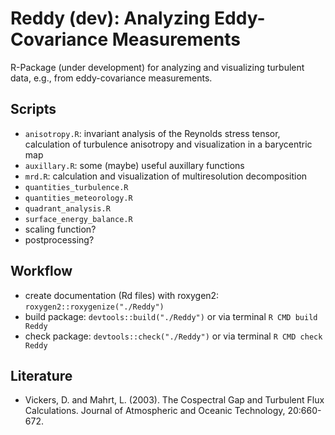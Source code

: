 # Reddy (dev): Analyzing Eddy-Covariance Measurements

R-Package (under development) for analyzing and visualizing turbulent data, e.g., from eddy-covariance measurements.

## Scripts
- `anisotropy.R`: invariant analysis of the Reynolds stress tensor, calculation of turbulence anisotropy and visualization in a barycentric map
- `auxillary.R`: some (maybe) useful auxillary functions
- `mrd.R`: calculation and visualization of multiresolution decomposition 
- `quantities_turbulence.R`
- `quantities_meteorology.R`
- `quadrant_analysis.R`
- `surface_energy_balance.R`
- scaling function?
- postprocessing?

## Workflow
- create documentation (Rd files) with roxygen2: `roxygen2::roxygenize("./Reddy")` 
- build package: `devtools::build("./Reddy")` or via terminal `R CMD build Reddy`
- check package: `devtools::check("./Reddy")` or via terminal `R CMD check Reddy`

## Literature
- Vickers, D. and Mahrt, L. (2003). The Cospectral Gap and Turbulent Flux Calculations. Journal of Atmospheric and Oceanic Technology, 20:660-672.